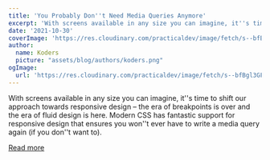 ```yaml
---
title: 'You Probably Don''t Need Media Queries Anymore'
excerpt: 'With screens available in any size you can imagine, it''s time to shift our approach towards responsive design – the era of breakpoints is over and the era of fluid design is here. Modern CSS has fantastic support for responsive design that ensures you won''t ever have to write a media query again (if you don''t want to).'
date: '2021-10-30'
coverImage: 'https://res.cloudinary.com/practicaldev/image/fetch/s--bfBgl3GF--/c_imagga_scale,f_auto,fl_progressive,h_420,q_auto,w_1000/https://dev-to-uploads.s3.amazonaws.com/uploads/articles/qspvr74it45vxok3p6vw.png'
author:
  name: Koders
  picture: "assets/blog/authors/koders.png"
ogImage:
  url: 'https://res.cloudinary.com/practicaldev/image/fetch/s--bfBgl3GF--/c_imagga_scale,f_auto,fl_progressive,h_420,q_auto,w_1000/https://dev-to-uploads.s3.amazonaws.com/uploads/articles/qspvr74it45vxok3p6vw.png'
---
```


With screens available in any size you can imagine, it''s time to shift our approach towards responsive design – the era of breakpoints is over and the era of fluid design is here. Modern CSS has fantastic support for responsive design that ensures you won''t ever have to write a media query again (if you don''t want to).

[Read more](https://dev.to/kathryngrayson/you-probably-dont-need-media-queries-anymore-a4j)
